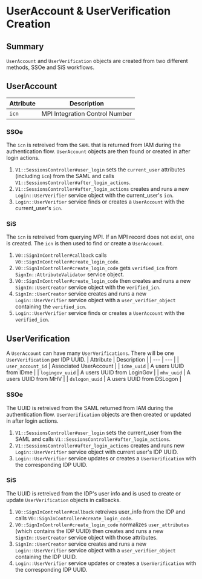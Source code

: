 # UserAccount & UserVerification Creation

## Summary
`UserAccount` and `UserVerification` objects are created from two different methods, SSOe and SiS workflows.

## UserAccount

| Attribute | Description |
| --- | --- |
| `icn` | MPI Integration Control Number |

### SSOe
The `icn` is retreived from the `SAML` that is returned from IAM during the authentication flow. `UserAccount` objects are then found or created in after login actions.

1. `V1::SessionsController#user_login` sets the `current_user` attributes (including `icn`) from the SAML and calls `V1::SessionsController#after_login_actions`.
2. `V1::SessionsController#after_login_actions` creates and runs a new `Login::UserVerifier` service object with the current_user's `icn`.
3. `Login::UserVerifier` service finds or creates a `UserAccount` with the current_user's `icn`.

### SiS
The `icn` is retreived from querying MPI. If an MPI record does not exist, one is created. The `icn` is then used to find or create a `UserAccount`.

1. `V0::SignInController#callback` calls `V0::SignInController#create_login_code`.
2. `V0::SignInController#create_login_code` gets `verified_icn` from `SignIn::AttributeValidator` service object.
3. `V0::SignInController#create_login_code` then creates and runs a new `SignIn::UserCreator` service object with the `verified_icn`.
4. `SignIn::UserCreator` service creates and runs a new `Login::UserVerifier` service object with a `user_verifier_object` containing the `verified_icn`.
5. `Login::UserVerifier` service finds or creates a `UserAccount` with the `verified_icn`.

## UserVerification
A `UserAccount` can have many `UserVerifications`. There will be one `UserVerification` per IDP UUID.
| Attribute | Description |
| --- | --- |
| `user_account_id` | Associated UserAccount |
| `idme_uuid` | A users UUID from IDme |
| `logingov_uuid` | A users UUID from LoginGov |
| `mhv_uuid` | A users UUID from MHV |
| `dslogon_uuid` | A users UUID from DSLogon |

### SSOe
The UUID is retreived from the SAML returned from IAM during the authentication flow. `UserVerification` objects are then created or updated in after login actions.

1. `V1::SessionsController#user_login` sets the current_user from the SAML and calls `V1::SessionsController#after_login_actions`.
2. `V1::SessionsController#after_login_actions` creates and runs new `Login::UserVerifier` service object with current user's IDP UUID.
3. `Login::UserVerifier` service updates or creates a `UserVerification` with the corresponding IDP UUID.

### SiS
The UUID is retreived from the IDP's user info and is used to create or update `UserVerification` objects in callbacks.

1. `V0::SignInController#callback` retreives user_info from the IDP and calls `V0::SignInController#create_login_code`.
2. `V0::SignInController#create_login_code` normalizes `user_attributes` (which contains the IDP UUID) then creates and runs a new `SignIn::UserCreator` service object with those attributes.
3. `SignIn::UserCreator` service creates and runs a new `Login::UserVerifier` service object with a `user_verifier_object` containing the IDP UUID.
4. `Login::UserVerifier` service updates or creates a `UserVerification` with the corresponding IDP UUID.

